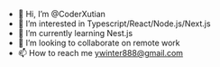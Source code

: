 - 👋 Hi, I’m @CoderXutian
- 👀 I’m interested in Typescript/React/Node.js/Next.js
- 🌱 I’m currently learning Nest.js
- 💞️ I’m looking to collaborate on remote work
- 📫 How to reach me ywinter888@gmail.com

<!---
CoderXutian/CoderXutian is a ✨ special ✨ repository because its `README.md` (this file) appears on your GitHub profile.
You can click the Preview link to take a look at your changes.
--->
